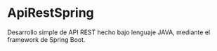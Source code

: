 # ApiRestSpring
Desarrollo simple de API REST hecho bajo lenguaje JAVA, mediante el framework de Spring Boot.
